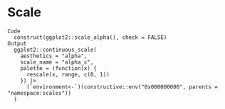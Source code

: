 # Scale

    Code
      construct(ggplot2::scale_alpha(), check = FALSE)
    Output
      ggplot2::continuous_scale(
        aesthetics = "alpha",
        scale_name = "alpha_c",
        palette = (function(x) {
          rescale(x, range, c(0, 1))
        }) |>
          (`environment<-`)(constructive::env("0x000000000", parents = "namespace:scales"))
      )

